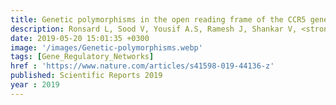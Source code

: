 ```yaml
---
title: Genetic polymorphisms in the open reading frame of the CCR5 gene from HIV-1 seronegative and seropositive individuals from national capital regions of India
description: Ronsard L, Sood V, Yousif A.S, Ramesh J, Shankar V, <strong><u>Das J</u></strong>, Sumi N, Rai T, Mohankumar K, Sridharan S, Dorschel A, Ramachandran V.G, Banerjea A.C
date: 2019-05-20 15:01:35 +0300
image: '/images/Genetic-polymorphisms.webp'
tags: [Gene_Regulatory_Networks]
href : 'https://www.nature.com/articles/s41598-019-44136-z'
published: Scientific Reports 2019
year : 2019
---
```

